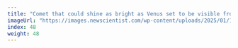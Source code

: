 ```yaml
---
title: "Comet that could shine as bright as Venus set to be visible from Earth"
imageUrl: "https://images.newscientist.com/wp-content/uploads/2025/01/10154735/SEI_235556609.jpg?width=788"
index: 48
weight: 48
---
```

